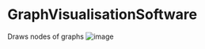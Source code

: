 # GraphVisualisationSoftware
Draws nodes of graphs
![image](https://github.com/SuperSernik/GraphVisualisationSoftware/assets/86727205/e807897d-4cdf-4a7d-b079-34d181df4d47)
